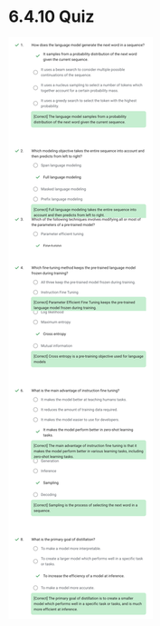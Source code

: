 # 6.4.10 Quiz

![gh](https://raw.githubusercontent.com/SeanChenR/img_gif/main/myimage/1743438649000wirefi.png)


